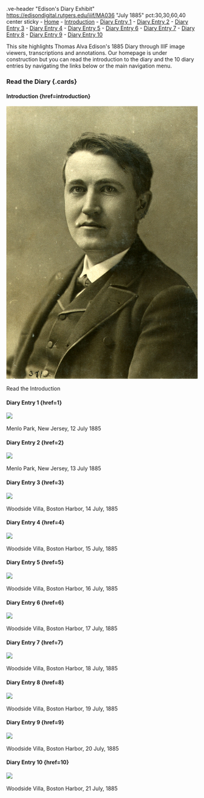 .ve-header "Edison's Diary Exhibit" https://edisondigital.rutgers.edu/iiif/MA036 "July 1885" pct:30,30,60,40 center sticky
    - [Home](/)
    - [Introduction](/introduction)
    - [Diary Entry 1](/1)
    - [Diary Entry 2](/2)
    - [Diary Entry 3](/3)
    - [Diary Entry 4](/4)
    - [Diary Entry 5](/5)
    - [Diary Entry 6](/6)
    - [Diary Entry 7](/7)
    - [Diary Entry 8](/8)
    - [Diary Entry 9](/9)
    - [Diary Entry 10](/10)
    
This site highlights Thomas Alva Edison's 1885 Diary through IIIF image viewers, transcriptions and annotations. Our homepage is under construction but you can read the introduction to the diary and the 10 diary entries by navigating the links below or the main navigation menu. 

### Read the Diary {.cards}

#### Introduction {href=introduction}

![](https://raw.githubusercontent.com/edisonpapers/media/main/ThomasAlvaEdison1884/Thomas_Alva_Edison_1884.jpg)

Read the Introduction 

#### Diary Entry 1 {href=1}

![](https://raw.githubusercontent.com/edisonpapers/media/main/diary01/Diary_Entry_01.jpg)

Menlo Park, New Jersey, 12 July 1885

#### Diary Entry 2 {href=2}

![](https://raw.githubusercontent.com/edisonpapers/media/main/diary/diary02.jpg)

Menlo Park, New Jersey, 13 July 1885

#### Diary Entry 3 {href=3}

![](https://raw.githubusercontent.com/edisonpapers/media/main/dairy/diary03.jpg)

Woodside Villa, Boston Harbor, 14 July, 1885

#### Diary Entry 4 {href=4}

![](https://raw.githubusercontent.com/edisonpapers/media/main/diary/diary04.jpg)

Woodside Villa, Boston Harbor, 15 July, 1885

#### Diary Entry 5 {href=5}

![](https://raw.githubusercontent.com/edisonpapers/media/main/diary/diary05.jpg)

Woodside Villa, Boston Harbor, 16 July, 1885

#### Diary Entry 6 {href=6}

![](https://raw.githubusercontent.com/edisonpapers/media/main/diary/diary06.jpg)

Woodside Villa, Boston Harbor, 17 July, 1885

#### Diary Entry 7 {href=7}

![](https://raw.githubusercontent.com/edisonpapers/media/main/diary/diary07.jpg)

Woodside Villa, Boston Harbor, 18 July, 1885

#### Diary Entry 8 {href=8}

![](https://raw.githubusercontent.com/edisonpapers/media/main/diary/diary08.jpg)

Woodside Villa, Boston Harbor, 19 July, 1885

#### Diary Entry 9 {href=9}

![](https://raw.githubusercontent.com/edisonpapers/media/main/diary/diary09.jpg.jpg)

Woodside Villa, Boston Harbor, 20 July, 1885

#### Diary Entry 10 {href=10}

![](https://raw.githubusercontent.com/edisonpapers/media/main/diary/diary10.jpg)

Woodside Villa, Boston Harbor, 21 July, 1885
